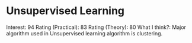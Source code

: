 # Unsupervised Learning

Interest: 94
Rating (Practical): 83
Rating (Theory): 80
What I think?: Major algorithm used in Unsupervised learning algorithm is clustering.